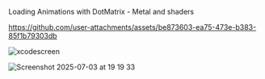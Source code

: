 Loading Animations with DotMatrix - Metal and shaders


https://github.com/user-attachments/assets/be873603-ea75-473e-b383-85f1b79303db


![xcodescreen](https://github.com/user-attachments/assets/63e012a7-4128-4871-b601-f8cca31db48c)


![Screenshot 2025-07-03 at 19 19 33](https://github.com/user-attachments/assets/bca0fbeb-b9ab-4ebc-a26d-9b7780d558c7)

